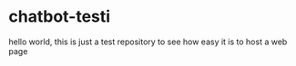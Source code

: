 # chatbot-testi

hello world, this is just a test repository to see how easy it is to host a web page
